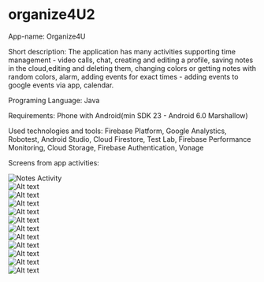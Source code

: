 # organize4U2
App-name: Organize4U  

Short description: The application has many activities supporting time management - video calls, chat, creating and editing a profile, saving notes in the cloud,editing and deleting them, changing colors or getting notes with random colors, alarm, adding events for exact times - adding events to google events via app, calendar.  

Programing Language: Java  

Requirements: Phone with Android(min SDK 23 - Android 6.0 Marshallow)

Used technologies and tools: Firebase Platform, Google Analystics, Robotest, Android Studio, Cloud Firestore, Test Lab, Firebase Performance Monitoring, Cloud Storage, Firebase Authentication, Vonage  

Screens from app activities:  

![Notes Activity](/app/1.png?raw=true "Notes Activity")  
![Alt text](/app/2.png?raw=true "Notes Activity")  
![Alt text](/app/3.png?raw=true "Notes Activity")  
![Alt text](/app/4.png?raw=true "Notes Activity")  
![Alt text](/app/6.png?raw=true "Notes Activity")  
![Alt text](/app/7.png?raw=true "Notes Activity")  
![Alt text](/app/8.png?raw=true "Notes Activity")  
![Alt text](/app/9.png?raw=true "Notes Activity")  
![Alt text](/app/10.png?raw=true "Notes Activity")  
![Alt text](/app/10.png?raw=true "Notes Activity")  
![Alt text](/app/11.png?raw=true "Notes Activity")  
![Alt text](/app/12.png?raw=true "Notes Activity")  

